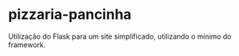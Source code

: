 # pizzaria-pancinha
Utilização do Flask para um site simplificado, utilizando o mínimo do framework.
